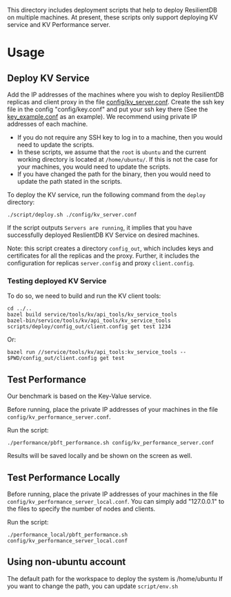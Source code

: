 <!--
  - Licensed to the Apache Software Foundation (ASF) under one
  - or more contributor license agreements.  See the NOTICE file
  - distributed with this work for additional information
  - regarding copyright ownership.  The ASF licenses this file
  - to you under the Apache License, Version 2.0 (the
  - "License"); you may not use this file except in compliance
  - with the License.  You may obtain a copy of the License at
  -
  -   http://www.apache.org/licenses/LICENSE-2.0
  -
  - Unless required by applicable law or agreed to in writing,
  - software distributed under the License is distributed on an
  - "AS IS" BASIS, WITHOUT WARRANTIES OR CONDITIONS OF ANY
  - KIND, either express or implied.  See the License for the
  - specific language governing permissions and limitations
  - under the License.
  -->

This directory includes deployment scripts that help to deploy ResilientDB on multiple machines. At present, these scripts only support deploying KV service and KV Performance server.

# Usage

## Deploy KV Service

Add the IP addresses of the machines where you wish to deploy ResilientDB replicas and client proxy in the file [config/kv_server.conf](config/kv_server.conf). 
Create the ssh key file in the config "config/key.conf" and put your ssh key there (See the [key_example.conf](config/key_example.conf) as an example). 
We recommend using private IP addresses of each machine.

* If you do not require any SSH key to log in to a machine, then you would need to update the scripts.
* In these scripts, we assume that the ``root`` is ``ubuntu`` and the current working directory is located at ``/home/ubuntu/``. If this is not the case for your machines, you would need to update the scripts.
* If you have changed the path for the binary, then you would need to update the path stated in the scripts.


To deploy the KV service, run the following command from the ``deploy`` directory:

    ./script/deploy.sh ./config/kv_server.conf
    
If the script outputs ``Servers are running``, it implies that you have successfully deployed ReslientDB KV Service on desired machines.  

Note: this script creates a directory ``config_out``, which includes keys and certificates for all the replicas and the proxy. Further, it includes the configuration for replicas ``server.config`` and proxy ``client.config``.

### Testing deployed KV Service

To do so, we need to build and run the KV client tools:

    cd ../..
    bazel build service/tools/kv/api_tools/kv_service_tools
    bazel-bin/service/tools/kv/api_tools/kv_service_tools scripts/deploy/config_out/client.config get test 1234

Or:
	
    bazel run //service/tools/kv/api_tools:kv_service_tools -- $PWD/config_out/client.config get test

## Test Performance 

Our benchmark is based on the Key-Value service.

Before running, place the private IP addresses of your machines in the file ``config/kv_performance_server.conf``.

Run the script:

	./performance/pbft_performance.sh config/kv_performance_server.conf

Results will be saved locally and be shown on the screen as well.

## Test Performance  Locally
Before running, place the private IP addresses of your machines in the file ``config/kv_performance_server_local.conf``.
You can simply add "127.0.0.1" to the files to specify the number of nodes and clients. 

Run the script:

	./performance_local/pbft_performance.sh config/kv_performance_server_local.conf


## Using non-ubuntu account ##
The default path for the workspace to deploy the system is /home/ubuntu
If you want to change the path, you can update ``script/env.sh``
